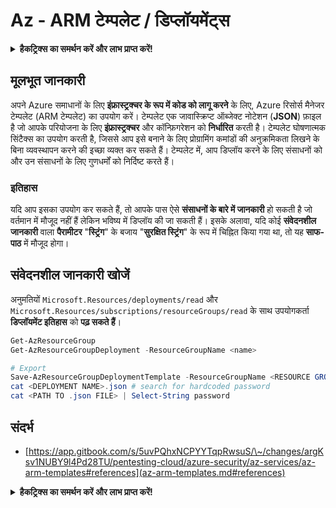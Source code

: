 # Az - ARM टेम्पलेट / डिप्लॉयमेंट्स

<details>

<summary><strong>हैकट्रिक्स का समर्थन करें और लाभ प्राप्त करें!</strong></summary>

* यदि आप अपनी कंपनी को **हैकट्रिक्स में विज्ञापित** देखना चाहते हैं या यदि आप **PEASS के नवीनतम संस्करण या HackTricks को PDF में डाउनलोड** करना चाहते हैं, तो [**सदस्यता योजनाएं**](https://github.com/sponsors/carlospolop) देखें!
* [**आधिकारिक PEASS और HackTricks स्वैग**](https://peass.creator-spring.com) प्राप्त करें
* [**The PEASS Family**](https://opensea.io/collection/the-peass-family) का खोज करें, हमारा विशेष [**NFTs**](https://opensea.io/collection/the-peass-family) संग्रह
* **शामिल हों** 💬 [**डिस्कॉर्ड समूह**](https://discord.gg/hRep4RUj7f) या [**टेलीग्राम समूह**](https://t.me/peass) या **फॉलो** करें मुझे **ट्विटर** 🐦 [**@carlospolopm**](https://twitter.com/carlospolopm)**.**
* **हैकिंग ट्रिक्स साझा करें** [**HackTricks**](https://github.com/carlospolop/hacktricks) और [**HackTricks Cloud**](https://github.com/carlospolop/hacktricks-cloud) github repos में पीआर जमा करके।

</details>

## मूलभूत जानकारी

अपने Azure समाधानों के लिए **इंफ्रास्ट्रक्चर के रूप में कोड को लागू करने** के लिए, Azure रिसोर्स मैनेजर टेम्पलेट (ARM टेम्पलेट) का उपयोग करें। टेम्पलेट एक जावास्क्रिप्ट ऑब्जेक्ट नोटेशन (**JSON**) फ़ाइल है जो आपके परियोजना के लिए **इंफ्रास्ट्रक्चर** और कॉन्फ़िगरेशन को **निर्धारित** करती है। टेम्पलेट घोषणात्मक सिंटैक्स का उपयोग करती है, जिससे आप इसे बनाने के लिए प्रोग्रामिंग कमांडों की अनुक्रमिकता लिखने के बिना व्यवस्थापन करने की इच्छा व्यक्त कर सकते हैं। टेम्पलेट में, आप डिप्लॉय करने के लिए संसाधनों को और उन संसाधनों के लिए गुणधर्मों को निर्दिष्ट करते हैं।

### इतिहास

यदि आप इसका उपयोग कर सकते हैं, तो आपके पास ऐसे **संसाधनों के बारे में जानकारी** हो सकती है जो वर्तमान में मौजूद नहीं हैं लेकिन भविष्य में डिप्लॉय की जा सकती हैं। इसके अलावा, यदि कोई **संवेदनशील जानकारी** वाला **पैरामीटर** "**स्ट्रिंग**" के बजाय "**सुरक्षित स्ट्रिंग**" के रूप में चिह्नित किया गया था, तो यह **साफ-पाठ** में मौजूद होगा।

## संवेदनशील जानकारी खोजें

अनुमतियों `Microsoft.Resources/deployments/read` और `Microsoft.Resources/subscriptions/resourceGroups/read` के साथ उपयोगकर्ता **डिप्लॉयमेंट इतिहास** को **पढ़ सकते हैं**।
```powershell
Get-AzResourceGroup
Get-AzResourceGroupDeployment -ResourceGroupName <name>

# Export
Save-AzResourceGroupDeploymentTemplate -ResourceGroupName <RESOURCE GROUP> -DeploymentName <DEPLOYMENT NAME>
cat <DEPLOYMENT NAME>.json # search for hardcoded password
cat <PATH TO .json FILE> | Select-String password
```
## संदर्भ

* [https://app.gitbook.com/s/5uvPQhxNCPYYTqpRwsuS/\~/changes/argKsv1NUBY9l4Pd28TU/pentesting-cloud/azure-security/az-services/az-arm-templates#references](az-arm-templates.md#references)

<details>

<summary><strong>हैकट्रिक्स का समर्थन करें और लाभ प्राप्त करें!</strong></summary>

* यदि आप अपनी **कंपनी का विज्ञापन HackTricks में देखना चाहते हैं** या यदि आप **PEASS के नवीनतम संस्करण देखना चाहते हैं या HackTricks को PDF में डाउनलोड करना चाहते हैं** तो [**सदस्यता योजनाएं**](https://github.com/sponsors/carlospolop) देखें!
* [**आधिकारिक PEASS और HackTricks स्वैग**](https://peass.creator-spring.com) प्राप्त करें
* [**The PEASS Family**](https://opensea.io/collection/the-peass-family) का खोज करें, हमारा विशेष [**NFTs**](https://opensea.io/collection/the-peass-family) संग्रह
* **💬 [**Discord समूह**](https://discord.gg/hRep4RUj7f) या [**टेलीग्राम समूह**](https://t.me/peass) में शामिल हों या मुझे **ट्विटर** 🐦 [**@carlospolopm**](https://twitter.com/carlospolopm)** का** **अनुसरण** करें।**
* **अपने हैकिंग ट्रिक्स को** [**HackTricks**](https://github.com/carlospolop/hacktricks) **और** [**HackTricks Cloud**](https://github.com/carlospolop/hacktricks-cloud) **github repos में PR जमा करके साझा करें।**

</details>
